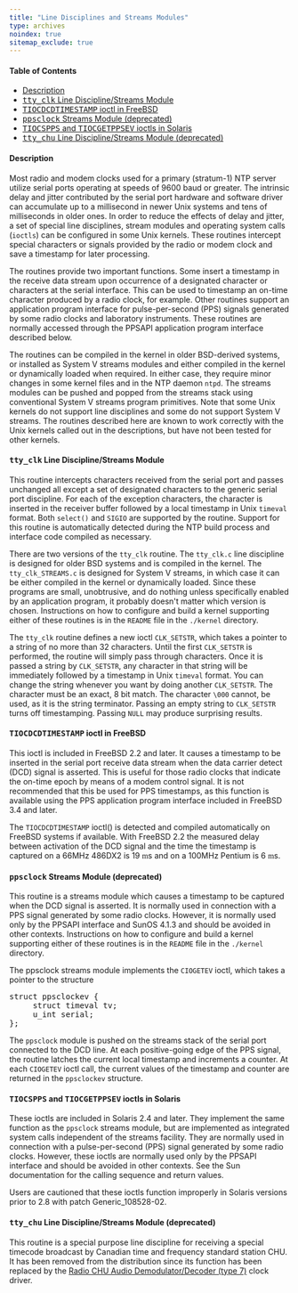 ```yaml
---
title: "Line Disciplines and Streams Modules"
type: archives
noindex: true 
sitemap_exclude: true
--- 
```


#### Table of Contents
*  [Description](/documentation/4.2.4-series/ldisc/#description)
*  [<tt>tty_clk</tt> Line Discipline/Streams Module](/documentation/4.2.4-series/ldisc/#tttty_clktt-line-disciplinestreams-module)
*  [<tt>TIOCDCDTIMESTAMP</tt> ioctl in FreeBSD](/documentation/4.2.4-series/ldisc/#tttiocdcdtimestamptt-ioctl-in-freebsd)
*  [<tt>ppsclock</tt> Streams Module (deprecated)](/documentation/4.2.4-series/ldisc/#ttppsclocktt-streams-module-deprecated)
*  [<tt>TIOCSPPS</tt> and <tt>TIOCGETPPSEV</tt> ioctls in Solaris](/documentation/4.2.4-series/ldisc/#tttiocsppstt-and-tttiocgetppsevtt-ioctls-in-solaris)
*  [<tt>tty_chu</tt> Line Discipline/Streams Module (deprecated)](/documentation/4.2.4-series/ldisc/#tttty_chutt-line-disciplinestreams-module-deprecated)

#### Description

Most radio and modem clocks used for a primary (stratum-1) NTP server utilize serial ports operating at speeds of 9600 baud or greater. The intrinsic delay and jitter contributed by the serial port hardware and software driver can accumulate up to a millisecond in newer Unix systems and tens of milliseconds in older ones. In order to reduce the effects of delay and jitter, a set of special line disciplines, stream modules and operating system calls (<code>ioctls</code>) can be configured in some Unix kernels. These routines intercept special characters or signals provided by the radio or modem clock and save a timestamp for later processing.

The routines provide two important functions. Some insert a timestamp in the receive data stream upon occurrence of a designated character or characters at the serial interface. This can be used to timestamp an on-time character produced by a radio clock, for example. Other routines support an application program interface for pulse-per-second (PPS) signals generated by some radio clocks and laboratory instruments. These routines are normally accessed through the PPSAPI application program interface described below.

The routines can be compiled in the kernel in older BSD-derived systems, or installed as System V streams modules and either compiled in the kernel or dynamically loaded when required. In either case, they require minor changes in some kernel files and in the NTP daemon <code>ntpd</code>. The streams modules can be pushed and popped from the streams stack using conventional System V streams program primitives. Note that some Unix kernels do not support line disciplines and some do not support System V streams. The routines described here are known to work correctly with the Unix kernels called out in the descriptions, but have not been tested for other kernels.

#### <tt>tty_clk</tt> Line Discipline/Streams Module

This routine intercepts characters received from the serial port and passes unchanged all except a set of designated characters to the generic serial port discipline. For each of the exception characters, the character is inserted in the receiver buffer followed by a local timestamp in Unix <code>timeval</code> format. Both <code>select()</code> and <code>SIGIO</code> are supported by the routine. Support for this routine is automatically detected during the NTP build process and interface code compiled as necessary.

There are two versions of the <code>tty_clk</code> routine. The <code>tty_clk.c</code> line discipline is designed for older BSD systems and is compiled in the kernel. The <code>tty_clk_STREAMS.c</code> is designed for System V streams, in which case it can be either compiled in the kernel or dynamically loaded. Since these programs are small, unobtrusive, and do nothing unless specifically enabled by an application program, it probably doesn't matter which version is chosen. Instructions on how to configure and build a kernel supporting either of these routines is in the <code>README</code> file in the <code>./kernel</code> directory.

The <code>tty_clk</code> routine defines a new ioctl <code>CLK_SETSTR</code>, which takes a pointer to a string of no more than 32 characters. Until the first <code>CLK_SETSTR</code> is performed, the routine will simply pass through characters. Once it is passed a string by <code>CLK_SETSTR</code>, any character in that string will be immediately followed by a timestamp in Unix <code>timeval</code> format. You can change the string whenever you want by doing another <code>CLK_SETSTR</code>. The character must be an exact, 8 bit match. The character `\000` cannot, be used, as it is the string terminator. Passing an empty string to <code>CLK_SETSTR</code> turns off timestamping. Passing <code>NULL</code> may produce surprising results.

#### <tt>TIOCDCDTIMESTAMP</tt> ioctl in FreeBSD

This ioctl is included in FreeBSD 2.2 and later. It causes a timestamp to be inserted in the serial port receive data stream when the data carrier detect (DCD) signal is asserted. This is useful for those radio clocks that indicate the on-time epoch by means of a modem control signal. It is not recommended that this be used for PPS timestamps, as this function is available using the PPS application program interface included in FreeBSD 3.4 and later.

The <code>TIOCDCDTIMESTAMP</code> ioctl() is detected and compiled automatically on FreeBSD systems if available. With FreeBSD 2.2 the measured delay between activation of the DCD signal and the time the timestamp is captured on a 66MHz 486DX2 is 19 <font face="Symbol">m</font>s and on a 100MHz Pentium is 6 <font face="Symbol">m</font>s.

#### <tt>ppsclock</tt> Streams Module (deprecated)

This routine is a streams module which causes a timestamp to be captured when the DCD signal is asserted. It is normally used in connection with a PPS signal generated by some radio clocks. However, it is normally used only by the PPSAPI interface and SunOS 4.1.3 and should be avoided in other contexts. Instructions on how to configure and build a kernel supporting either of these routines is in the <code>README</code> file in the <code>./kernel</code> directory.

The ppsclock streams module implements the <code>CIOGETEV</code> ioctl, which takes a pointer to the structure

<pre>struct ppsclockev {
     struct timeval tv;
     u_int serial;
};
</pre>

The <code>ppsclock</code> module is pushed on the streams stack of the serial port connected to the DCD line. At each positive-going edge of the PPS signal, the routine latches the current local timestamp and increments a counter. At each <code>CIOGETEV</code> ioctl call, the current values of the timestamp and counter are returned in the <code>ppsclockev</code> structure.

#### <tt>TIOCSPPS</tt> and <tt>TIOCGETPPSEV</tt> ioctls in Solaris

These ioctls are included in Solaris 2.4 and later. They implement the same function as the <code>ppsclock</code> streams module, but are implemented as integrated system calls independent of the streams facility. They are normally used in connection with a pulse-per-second (PPS) signal generated by some radio clocks. However, these ioctls are normally used only by the PPSAPI interface and should be avoided in other contexts. See the Sun documentation for the calling sequence and return values.

Users are cautioned that these ioctls function improperly in Solaris versions prior to 2.8 with patch Generic_108528-02.

#### <tt>tty_chu</tt> Line Discipline/Streams Module (deprecated)

This routine is a special purpose line discipline for receiving a special timecode broadcast by Canadian time and frequency standard station CHU. It has been removed from the distribution since its function has been replaced by the [Radio CHU Audio Demodulator/Decoder (type 7)](/documentation/drivers/driver7/) clock driver.
   

